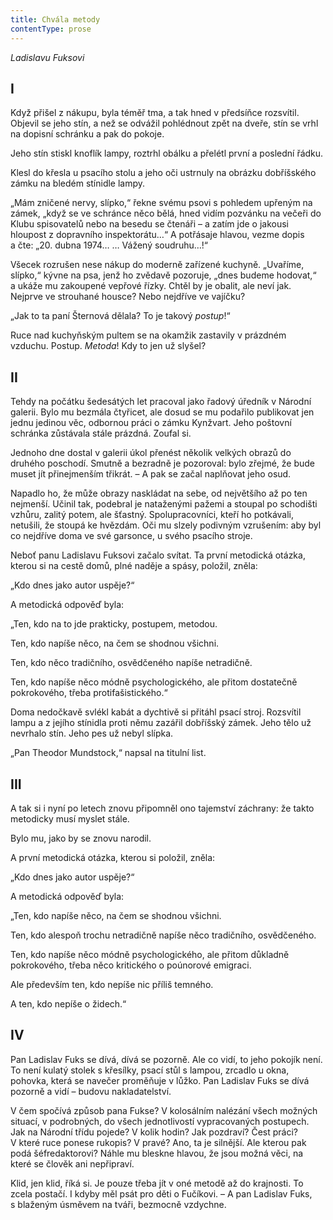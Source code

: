 ```yaml
---
title: Chvála metody
contentType: prose
---
```


<section>

_Ladislavu Fuksovi_

## I

Když přišel z nákupu, byla téměř tma, a tak hned v předsíňce rozsvítil. Objevil se jeho stín, a než se odvážil pohlédnout zpět na dveře, stín se vrhl na dopisní schránku a pak do pokoje.

Jeho stín stiskl knoflík lampy, roztrhl obálku a přelétl první a poslední řádku.

Klesl do křesla u psacího stolu a jeho oči ustrnuly na obrázku dobříšského zámku na bledém stínidle lampy.

„Mám zničené nervy, slípko,“ řekne svému psovi s pohledem upřeným na zámek, „když se ve schránce něco bělá, hned vidím pozvánku na večeři do Klubu spisovatelů nebo na besedu se čtenáři – a zatím jde o jakousi hloupost z dopravního inspektorátu…“ A potřásaje hlavou, vezme dopis a čte: „20. dubna 1974… … Vážený soudruhu…!“

Všecek rozrušen nese nákup do moderně zařízené kuchyně. „Uvaříme, slípko,“ kývne na psa, jenž ho zvědavě pozoruje, „dnes budeme hodovat,“ a ukáže mu zakoupené vepřové řízky. Chtěl by je obalit, ale neví jak. Nejprve ve strouhané housce? Nebo nejdříve ve vajíčku?

„Jak to ta paní Šternová dělala? To je takový _postup_!“

Ruce nad kuchyňským pultem se na okamžik zastavily v prázd­ném vzduchu. Postup. _Metoda_! Kdy to jen už slyšel?

## II

Tehdy na počátku šedesátých let pracoval jako řadový úředník v Národní galerii. Bylo mu bezmála čtyřicet, ale dosud se mu podařilo publikovat jen jednu jedinou věc, odbornou práci o zámku Kynžvart. Jeho poštovní schránka zůstávala stále prázdná. Zoufal si.

Jednoho dne dostal v galerii úkol přenést několik velkých obrazů do druhého poschodí. Smutně a bezradně je pozoroval: bylo zřejmé, že bude muset jít přinejmenším třikrát. – A pak se začal naplňovat jeho osud.

Napadlo ho, že může obrazy naskládat na sebe, od největšího až po ten nejmenší. Učinil tak, podebral je nataženými pažemi a stoupal po schodišti vzhůru, zalitý potem, ale šťastný. Spolupracovníci, kteří ho potkávali, netušili, že stoupá ke hvězdám. Oči mu slzely podivným vzrušením: aby byl co nejdříve doma ve své garsonce, u svého psacího stroje.

Neboť panu Ladislavu Fuksovi začalo svítat. Ta první metodická otázka, kterou si na cestě domů, plné naděje a spásy, položil, zněla:

„Kdo dnes jako autor uspěje?“

A metodická odpověď byla:

„Ten, kdo na to jde prakticky, postupem, metodou.

Ten, kdo napíše něco, na čem se shodnou všichni.

Ten, kdo něco tradičního, osvědčeného napíše netradičně.

Ten, kdo napíše něco módně psychologického, ale přitom dostatečně pokrokového, třeba protifašistického.“

Doma nedočkavě svlékl kabát a dychtivě si přitáhl psací stroj. Rozsvítil lampu a z jejího stínidla proti němu zazářil dobříšský zámek. Jeho tělo už nevrhalo stín. Jeho pes už nebyl slípka.

„Pan Theodor Mundstock,“ napsal na titulní list.

## III

A tak si i nyní po letech znovu připomněl ono tajemství záchrany: že takto metodicky musí myslet stále.

Bylo mu, jako by se znovu narodil.

A první metodická otázka, kterou si položil, zněla:

„Kdo dnes jako autor uspěje?“

A metodická odpověď byla:

„Ten, kdo napíše něco, na čem se shodnou všichni.

Ten, kdo alespoň trochu netradičně napíše něco tradičního, osvědčeného.

Ten, kdo napíše něco módně psychologického, ale přitom důkladně pokrokového, třeba něco kritického o poúnorové emigraci.

Ale především ten, kdo nepíše nic příliš temného.

A ten, kdo nepíše o židech.“

## IV

Pan Ladislav Fuks se dívá, dívá se pozorně. Ale co vidí, to jeho pokojík není. To není kulatý stolek s křesílky, psací stůl s lampou, zrcadlo u okna, pohovka, která se navečer proměňuje v lůžko. Pan Ladislav Fuks se dívá pozorně a vidí – budovu nakladatelství.

V čem spočívá způsob pana Fukse? V kolosálním nalézání všech možných situací, v podrobných, do všech jednotlivostí vypracovaných postupech. Jak na Národní třídu pojede? V kolik hodin? Jak pozdraví? Čest práci? V které ruce ponese rukopis? V pravé? Ano, ta je silnější. Ale kterou pak podá šéfredaktorovi? Náhle mu bleskne hlavou, že jsou možná věci, na které se člověk ani nepřipraví.

Klid, jen klid, říká si. Je pouze třeba jít v oné metodě až do krajnosti. To zcela postačí. I kdyby měl psát pro děti o Fučíkovi. – A pan Ladislav Fuks, s blaženým úsměvem na tváři, bezmocně vzdychne.

</section>
